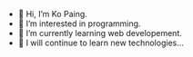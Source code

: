 - 👋 Hi, I’m Ko Paing.
- 👀 I’m interested in programming.
- 🌱 I’m currently learning web developement.
- 💞️ I will continue to learn new technologies...


